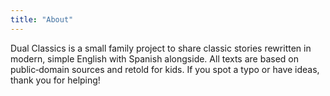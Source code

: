```yaml
---
title: "About"
---
```


Dual Classics is a small family project to share classic stories rewritten in modern, simple English with Spanish alongside. All texts are based on public‑domain sources and retold for kids. If you spot a typo or have ideas, thank you for helping!

